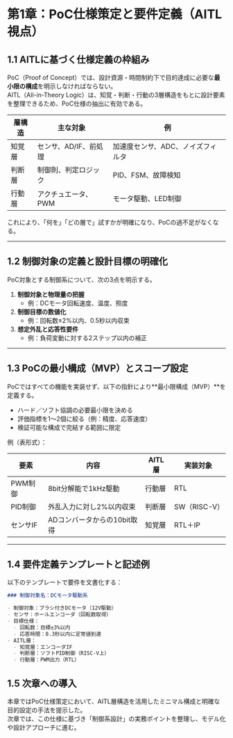 # 第1章：PoC仕様策定と要件定義（AITL視点）

## 1.1 AITLに基づく仕様定義の枠組み

PoC（Proof of Concept）では、設計資源・時間制約下で目的達成に必要な**最小限の構成**を明示しなければならない。  
AITL（All-in-Theory Logic）は、知覚・判断・行動の3層構造をもとに設計要素を整理できるため、PoC仕様の抽出に有効である。

| 層構造 | 主な対象 | 例 |
|--------|----------|----|
| 知覚層 | センサ、AD/IF、前処理 | 加速度センサ、ADC、ノイズフィルタ |
| 判断層 | 制御則、判定ロジック | PID、FSM、故障検知 |
| 行動層 | アクチュエータ、PWM | モータ駆動、LED制御 |

これにより、「何を」「どの層で」試すかが明確になり、PoCの過不足がなくなる。

---

## 1.2 制御対象の定義と設計目標の明確化

PoC対象とする制御系について、次の3点を明示する。

1. **制御対象と物理量の把握**  
   - 例：DCモータ回転速度、温度、照度
2. **制御目標の数値化**  
   - 例：回転数±2%以内、0.5秒以内収束
3. **想定外乱と応答性要件**  
   - 例：負荷変動に対する2ステップ以内の補正

---

## 1.3 PoCの最小構成（MVP）とスコープ設定

PoCではすべての機能を実装せず、以下の指針により**最小限構成（MVP）**を定義する。

- ハード／ソフト協調の必要最小限を決める
- 評価指標を1〜2個に絞る（例：精度、応答速度）
- 検証可能な構成で完結する範囲に限定

例（表形式）：

| 要素 | 内容 | AITL層 | 実装対象 |
|------|------|--------|----------|
| PWM制御 | 8bit分解能で1kHz駆動 | 行動層 | RTL |
| PID制御 | 外乱入力に対し2%以内収束 | 判断層 | SW（RISC-V） |
| センサIF | ADコンバータからの10bit取得 | 知覚層 | RTL＋IP |

---

## 1.4 要件定義テンプレートと記述例

以下のテンプレートで要件を文書化する：

```markdown
### 制御対象名：DCモータ駆動系

- 制御対象：ブラシ付きDCモータ（12V駆動）
- センサ：ホールエンコーダ（回転数取得）
- 目標仕様：
  - 回転数：目標±3%以内
  - 応答時間：0.3秒以内に定常値到達
- AITL層：
  - 知覚層：エンコーダIF
  - 判断層：ソフトPID制御（RISC-V上）
  - 行動層：PWM出力（RTL）
```

## 1.5 次章への導入

本章ではPoC仕様策定において、AITL層構造を活用したミニマル構成と明確な目的設定の手法を提示した。  
次章では、この仕様に基づき「制御系設計」の実務ポイントを整理し、モデル化や設計アプローチに進む。
